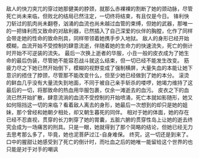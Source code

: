 敌人的快刀突兀的穿过她那健美的脖颈，就那么赤裸裸的割断了她的颈动脉，尽管死亡尚未来临，但败北的结局已然注定，一切终将结束，有且仅是今日。
锋利快刀斩过的肌肉尚未翻卷，汹涌的血流也尚未越过血管的束缚，但她的武器，那唯一的一把锋利而又致命的对敌利器，已然插入了自己深爱的伙伴的胸膛，化作了同样会带走她的性命的致命刑具，同样带领着她携手步入地狱。
敌人的身形已经开始模糊，血流开始不受控制的肆意流逝，伴随着她的生命力的快速流失，死亡的倒计时开始不可逆装的流失。
最后一次换上逝者的华服，小丑一般的皮衣成为了她生命的最后伪装，尽管她不能容忍战斗就这么结束，但一切已经不能发生改变。
筋疲力尽之下她已然开始倒下，模糊的视野变成了强制横屏，大量失血的本能让她下意识的捂住了脖颈，尽管那不能改变什么，但至少她已经做到了她的本分。
滚烫的鲜血几乎没有大量流失到地面，不同于被自己亲手斩杀的喽啰，她竭力维持了这最后的一切，将那致命的热血用华服包裹，仅余一滩逝去的血污。
皮衣之下的血流已然开始扩散，肆意流淌的血流不受控制的开始喷涌，死亡本就如影随形，她又如何阻挡这一切的来临？看着敌人离去的身形，她最后一次想到的却只是她的姐妹，那个曾经和她朝夕相处，却又朝生暮死的同伴。
相对于她的体面，她的存在已经不忍直视，贯穿的长刀刺穿了她的胃囊，五脏六腑的贯穿性岛上让她的逝去终究会成为一场痛苦的刑具。只是一眼，她就得到了那个简略的结论，但她已经无力去思考那么多了，毕竟，她也泥菩萨过江-自身难保。
终究，这一切还是到来了。
口中的腥甜让她感受到了死亡的倒计时，而吐血之后的她唯一能留给这个世界的也只能是对于对手的嘲讽
